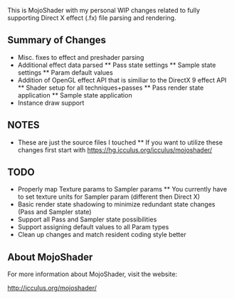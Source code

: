 This is MojoShader with my personal WIP changes related to fully supporting Direct X effect (.fx) file parsing and rendering.

Summary of Changes
----------------
* Misc. fixes to effect and preshader parsing
* Additional effect data parsed
** Pass state settings
** Sample state settings
** Param default values
* Addition of OpenGL effect API that is similiar to the DirectX 9 effect API
** Shader setup for all techniques+passes
** Pass render state application
** Sample state application
* Instance draw support

NOTES
----------------
* These are just the source files I touched
** If you want to utilize these changes first start with https://hg.icculus.org/icculus/mojoshader/

TODO
----------------
* Properly map Texture params to Sampler params
** You currently have to set texture units for Sampler param (different then Direct X)
* Basic render state shadowing to minimize redundant state changes (Pass and Sampler state)
* Support all Pass and Sampler state possibilities
* Support assigning default values to all Param types
* Clean up changes and match resident coding style better

About MojoShader
----------------
For more information about MojoShader, visit the website:

http://icculus.org/mojoshader/